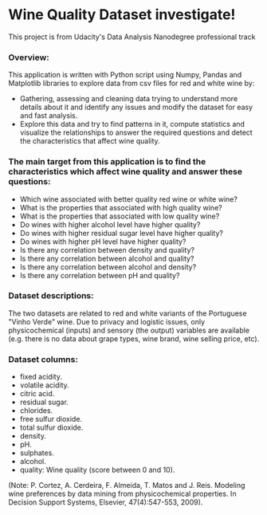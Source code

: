 # Wine Quality Dataset investigate!

This project is from Udacity's Data Analysis Nanodegree professional track

### Overview:
This application is written with Python script using Numpy, Pandas and Matplotlib libraries to explore data from csv files
for red and white wine by:

*	Gathering, assessing and cleaning data trying to understand more details about it and identify any issues and modify the dataset for easy and fast analysis.
*	Explore this data and try to find patterns in it, compute statistics and visualize the relationships to answer the required questions and detect the characteristics that affect wine quality.

### The main target from this application is to find the characteristics which affect wine quality and answer these questions:

*  Which wine associated with better quality red wine or white wine?
*  What is the properties that associated with high quality wine?
*  What is the properties that associated with low quality wine?
*  Do wines with higher alcohol level have higher quality?
*  Do wines with higher residual sugar level have higher quality?
*  Do wines with higher pH level have higher quality?
*  Is there any correlation between density and quality?
*  Is there any correlation between alcohol and quality?
*  Is there any correlation between alcohol and density?
*  Is there any correlation between pH and quality?

### Dataset descriptions:

 The two datasets are related to red and white variants of the Portuguese "Vinho Verde" wine. Due to privacy and logistic issues, only physicochemical (inputs) and sensory (the output) variables are available (e.g. there is no data about grape types, wine brand, wine selling price, etc).

### Dataset columns:

*   fixed acidity.
*   volatile acidity.
*   citric acid.
*   residual sugar.
*   chlorides.
*   free sulfur dioxide.
*   total sulfur dioxide.
*   density.
*   pH.
*   sulphates.
*   alcohol.
*   quality: Wine quality (score between 0 and 10).

(Note: P. Cortez, A. Cerdeira, F. Almeida, T. Matos and J. Reis. Modeling wine preferences by data mining from physicochemical properties. In Decision Support Systems, Elsevier, 47(4):547-553, 2009).



